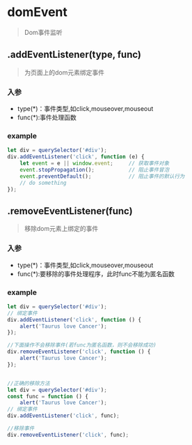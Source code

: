 # domEvent

> Dom事件监听

## .addEventListener(type, func)

> 为页面上的dom元素绑定事件

### 入参

* type(*)：事件类型,如click,mouseover,mouseout
* func(*):事件处理函数

### example

```js
let div = querySelector('#div');
div.addEventListener('click', function (e) {
    let event = e || window.event;     // 获取事件对象
    event.stopPropagation();           // 阻止事件冒泡
    event.preventDefault();            // 阻止事件的默认行为
    // do something
});
```

## .removeEventListener(func)

> 移除dom元素上绑定的事件

### 入参

* type(*)：事件类型,如click,mouseover,mouseout
* func(*):要移除的事件处理程序，此时func不能为匿名函数

### example

```js
let div = querySelector('#div');
// 绑定事件
div.addEventListener('click', function () {
    alert('Taurus love Cancer');
});

//下面操作不会移除事件(若func为匿名函数，则不会移除成功)
div.removeEventListener('click', function () {
    alert('Taurus love Cancer');
});


//正确的移除方法
let div = querySelector('#div');
const func = function () {
    alert('Taurus love Cancer');
// 绑定事件
div.addEventListener('click', func);

//移除事件
div.removeEventListener('click', func);
```
